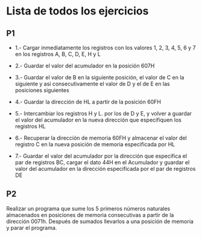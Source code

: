Lista de todos los ejercicios
==============

P1
--------------
- 1.-	Cargar inmediatamente los registros con los valores 1, 2, 3, 4, 5, 6 y 7 en los registros A, B, C, D, E, H y L
  
- 2.-	Guardar el valor del acumulador en la posición 607H

- 3.-	Guardar el valor de B en la siguiente posición, el valor de C en la siguiente y así consecutivamente el valor de D y el de E en las posiciones siguientes

- 4.-	Guardar la dirección de HL a partir de la posición 60FH

- 5.-	Intercambiar los registros H y L. por los de D y E, y volver a guardar el valor del acumulador en la nueva dirección que especifiquen los registros HL
  
- 6.-	Recuperar la dirección de memoria 60FH y almacenar el valor del registro C en la nueva posición de memoria especificada por HL

- 7.-	Guardar el valor del acumulador por la dirección que especifica el par de registros BC, cargar el dato 44H en el Acumulador y guardar el valor del acumulador en la dirección especificada por el par de registros DE<br />

P2
--------------
Realizar un programa que sume los 5 primeros números naturales almacenados en  posiciones  de  memoria  consecutivas  a  partir  de  la  dirección    0071h.  Después de sumados llevarlos a una posición de memoria y parar el programa.
